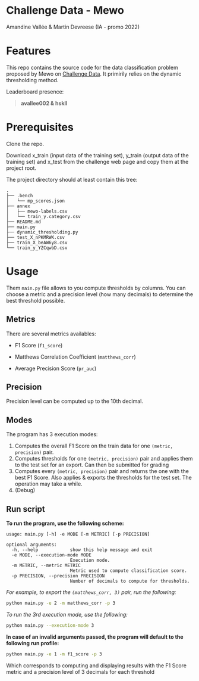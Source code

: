 # Challenge Data - Mewo

Amandine Vallée & Martin Devreese (IA - promo 2022)

# Features

This repo contains the source code for the data classification problem proposed by Mewo on [Challenge Data](https://challengedata.ens.fr/participants/challenges/43/). It primirily relies on the dynamic thresholding method.

Leaderboard presence:
> **avallee002 & hskll**

# Prerequisites
Clone the repo.

Download x_train (input data of the training set), y_train (output data of the training set) and x_test from the challenge web page and copy them at the project root.

The project directory should at least contain this tree:

```
.
├── .bench
│   └── mp_scores.json
├── annex
│   ├── mewo-labels.csv
│   └── train_y.category.csv
├── README.md
├── main.py
├── dynamic_thresholding.py
├── test_X_nPKMRWK.csv
├── train_X_beAW6y8.csv
└── train_y_YZCqwbD.csv
```

# Usage

Them `main.py` file allows to you compute thresholds by columns. You can choose a metric and a precision level (how many decimals) to determine the best threshold possible.

## Metrics

There are several metrics availables:
<!-- - F1 Score over Binary Crossentropy (`f1_over_bin_cross`) -->
- F1 Score (`f1_score`)
<!-- - Accuracy (`accuracy`) -->
- Matthews Correlation Coefficient (`matthews_corr`)
<!-- - Binary Crossentropy (`bin_cross`) -->
- Average Precision Score (`pr_auc`)

## Precision

Precision level can be computed up to the 10th decimal.

## Modes

The program has 3 execution modes:
1. Computes the overall F1 Score on the train data for one `(metric, precision)` pair.
2. Computes thresholds for one `(metric, precision)` pair and applies them to the test set for an export. Can then be submitted for grading
3. Computes every `(metric, precision)` pair and returns the one with the best F1 Score. Also applies & exports the thresholds for the test set. The operation may take a while.
4. (Debug)

## Run script

**To run the program, use the following scheme:**
```
usage: main.py [-h] -e MODE [-m METRIC] [-p PRECISION]

optional arguments:
  -h, --help            show this help message and exit
  -e MODE, --execution-mode MODE
                        Execution mode.
  -m METRIC, --metric METRIC
                        Metric used to compute classification score.
  -p PRECISION, --precision PRECISION
                        Number of decimals to compute for thresholds.
```

*For example, to export the `(matthews_corr, 3)` pair, run the following:*

```bash
python main.py -e 2 -m matthews_corr -p 3
```

*To run the 3rd execution mode, use the following:*

```bash
python main.py --execution-mode 3
```

**In case of an invalid arguments passed, the program will default to the following run profile:**

```bash
python main.py -e 1 -m f1_score -p 3
```
Which corresponds to computing and displaying results with the F1 Score metric and a precision level of 3 decimals for each threshold